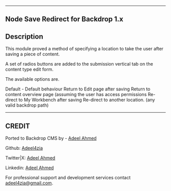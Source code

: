 -------------------------------------------------------------------------------
Node Save Redirect for Backdrop 1.x
-------------------------------------------------------------------------------

Description
-----------

This module proved a method of specifying a location to take the user after saving a piece of content.

A set of radios buttons are added to the submission vertical tab on the content type edit form.

The available options are.

Default - Default behaviour
Return to Edit page after saving
Return to content overview page (assuming the user has access permissions
Re-direct to My Workbench after saving
Re-direct to another location. (any valid backdrop path)

-----------------------------------------------------------------------------
CREDIT
-----------------------------------------------------------------------------
Ported to Backdrop CMS by - [Adeel Ahmed](https://github.com/adeel4zia)

Github:   [Adeel4zia](https://github.com/adeel4zia)

Twitter|X: [Adeel Ahmed](https://x.com/adeel4zia)

Linkedin:  [Adeel Ahmed](https://www.linkedin.com/in/adeel4zia)

For professional support and development services contact adeel4zia@gmail.com.